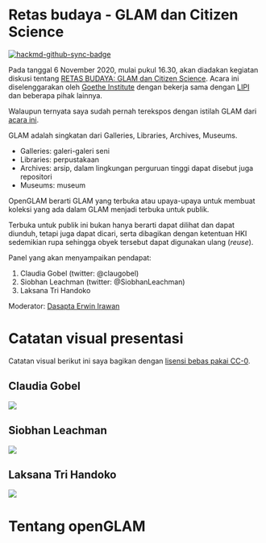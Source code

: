 Retas budaya - GLAM dan Citizen Science
===

[![hackmd-github-sync-badge](https://hackmd.io/AUg-vZtHSrqANF1nZzunTw/badge)](https://hackmd.io/AUg-vZtHSrqANF1nZzunTw)

Pada tanggal 6 November 2020, mulai pukul 16.30, akan diadakan kegiatan diskusi tentang  [RETAS BUDAYA: GLAM dan Citizen Science](https://www.goethe.de/prj/hyc/en/ido/pro/csg.html). Acara ini diselenggarakan oleh [Goethe Institute](https://www.goethe.de/ins/id/id/index.html) dengan bekerja sama dengan [LIPI](http://lipi.go.id/) dan beberapa pihak lainnya.

Walaupun ternyata saya sudah pernah terekspos dengan istilah GLAM dari [acara ini](https://www.youtube.com/watch?v=ev5wEPtoiSQ&t=679s).

GLAM adalah singkatan dari Galleries, Libraries, Archives, Museums.

- Galleries: galeri-galeri seni
- Libraries: perpustakaan
- Archives: arsip, dalam lingkungan perguruan tinggi dapat disebut juga repositori
- Museums: museum

OpenGLAM berarti GLAM yang terbuka atau upaya-upaya untuk membuat koleksi yang ada dalam GLAM menjadi terbuka untuk publik.

Terbuka untuk publik ini bukan hanya berarti dapat dilihat dan dapat diunduh, tetapi juga dapat dicari, serta dibagikan dengan ketentuan HKI sedemikian rupa sehingga obyek tersebut dapat digunakan ulang (*reuse*).

Panel yang akan menyampaikan pendapat:

1. Claudia Gobel (twitter: @claugobel)
2. Siobhan Leachman (twitter: @SiobhanLeachman)
3. Laksana Tri Handoko

Moderator: [Dasapta Erwin Irawan](https://orcid.org/0000-0002-1526-0863)

# Catatan visual presentasi

Catatan visual berikut ini saya bagikan dengan [lisensi bebas pakai CC-0](https://creativecommons.org/share-your-work/public-domain/cc0/). 

## Claudia Gobel

![](https://i.imgur.com/8J7aA0r.jpg)


## Siobhan Leachman

![](https://i.imgur.com/6sRRZXm.jpg)


## Laksana Tri Handoko

![](https://i.imgur.com/QJUgXnQ.jpg)

# Tentang openGLAM

